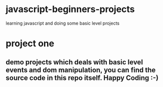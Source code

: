 # javascript-beginners-projects

learning javascript and doing some basic level projects

# project one

## demo projects which deals with basic level events and dom manipulation, you can find the source code in this repo itself. Happy Coding :-)
